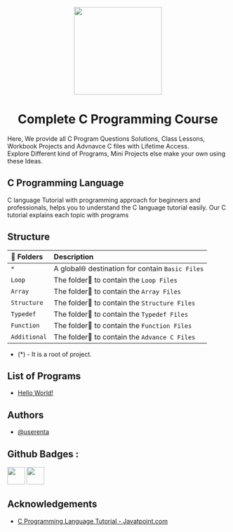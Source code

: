 
<p align="center">
  <a href="https://www.cprogramming.com/">
    <img src="https://www.goodworklabs.com/wp-content/uploads/2018/12/C-programming.png" height="200">
  </a>
  <h1 align="center">Complete C Programming Course</h1>
</p>
<p>Here, We provide all C Program Questions Solutions, Class Lessons, Workbook Projects and Advnavce C files with Lifetime Access.</br>Explore Different kind of Programs, Mini Projects else make your own using these Ideas.</p>

## C Programming Language

C language Tutorial with programming approach for beginners and professionals, helps you to understand the C language tutorial easily. Our C tutorial explains each topic with programs

## Structure

| 📂 Folders     | Description |
| :------------- | :---------- |
| `*`|  A global🌐 destination for contain `Basic Files` |
| `Loop`   |  The folder📂 to contain the `Loop Files` |
| `Array`  |  The folder📂 to contain the `Array Files` |
| `Structure`|  The folder📂 to contain the `Structure Files` |
| `Typedef`  |  The folder📂 to contain the `Typedef Files` |
| `Function`  |  The folder📂 to contain the `Function Files`  |
| `Additional`  |  The folder📂 to contain the `Advance C Files` |

* (*) - It is a root of project.

## List of Programs

- [Hello World!](https://github.com/#/beginners-C-program-examples/blob/master/HelloWorld.c)

## Authors

- [@userenta](https://www.github.com/userenta)


## Github Badges :
<a href="https://docs.github.com/en/developers" target="_blank"><img src="https://raw.githubusercontent.com/acervenky/acervenky/master/assets/devbadge.gif" width="40" height="40"></a>  <a href="https://archiveprogram.github.com/" target="_blank"><img src="https://raw.githubusercontent.com/acervenky/acervenky/master/assets/acbadge.gif" width="40" height="40"></a> 

## Acknowledgements

- [C Programming Language Tutorial - Javatpoint.com](https://www.javatpoint.com/c-programming-language-tutorial)

